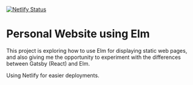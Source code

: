 [![Netlify Status](https://api.netlify.com/api/v1/badges/9678c091-bfa9-4c81-947b-e2f113176995/deploy-status)](https://app.netlify.com/sites/janschoepp-prod/deploys)

# Personal Website using Elm
This project is exploring how to use Elm for displaying static web pages, and also giving me the opportunity to experiment with the differences between Gatsby (React) and Elm.  

Using Netlify for easier deployments.

